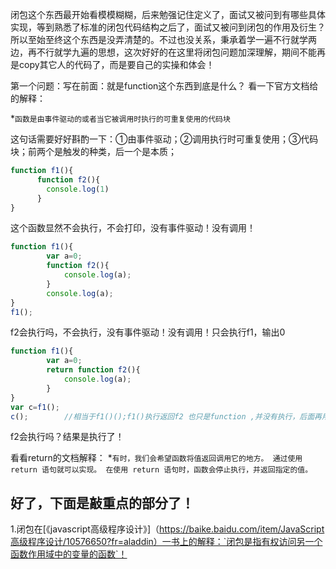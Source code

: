 闭包这个东西最开始看模模糊糊，后来勉强记住定义了，面试又被问到有哪些具体实现，等到熟悉了标准的闭包代码结构之后了，面试又被问到闭包的作用及衍生？所以至始至终这个东西是没弄清楚的。不过也没关系，秉承着学一遍不行就学两边，再不行就学九遍的思想，这次好好的在这里将闭包问题加深理解，期间不能再是copy其它人的代码了，而是要自己的实操和体会！

第一个问题：写在前面：就是function这个东西到底是什么？
看一下官方文档给的解释：

*`函数是由事件驱动的或者当它被调用时执行的可重复使用的代码块`

这句话需要好好斟酌一下：①由事件驱动；②调用执行时可重复使用；③代码块；前两个是触发的种类，后一个是本质；

```javascript
function f1(){
      function f2(){
        console.log(1)
      }
}
``` 
这个函数显然不会执行，不会打印，没有事件驱动！没有调用！

```javascript
function f1(){
        var a=0;
        function f2(){
            console.log(a);
        }
        console.log(a);
}
f1();
```
f2会执行吗，不会执行，没有事件驱动！没有调用！只会执行f1，输出0

```javascript
function f1(){
        var a=0;
        return function f2(){
            console.log(a);
        }
}
var c=f1();
c();        //相当于f1()();f1()执行返回f2 也只是function ,并没有执行，后面再用()执行才会输出a
```
f2会执行吗？结果是执行了！

看看return的文档解释：
*`有时，我们会希望函数将值返回调用它的地方。
通过使用 return 语句就可以实现。
在使用 return 语句时，函数会停止执行，并返回指定的值。`

好了，下面是敲重点的部分了！
---

1.闭包在[《javascript高级程序设计》]（https://baike.baidu.com/item/JavaScript高级程序设计/10576650?fr=aladdin）一书上的解释：`闭包是指有权访问另一个函数作用域中的变量的函数`！
